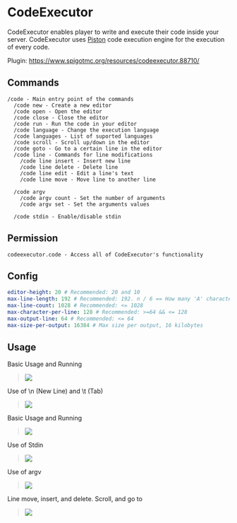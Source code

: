 # CodeExecutor
CodeExecutor enables player to write and execute their code inside your server. CodeExecutor uses [Piston](https://github.com/engineer-man/piston) code execution engine for the execution of every code.

Plugin: https://www.spigotmc.org/resources/codeexecutor.88710/

## Commands
```
/code - Main entry point of the commands
  /code new - Create a new editor
  /code open - Open the editor
  /code close - Close the editor
  /code run - Run the code in your editor
  /code language - Change the execution language
  /code languages - List of suported languages
  /code scroll - Scroll up/down in the editor
  /code goto - Go to a certain line in the editor
  /code line - Commands for line modifications
    /code line insert - Insert new line
    /code line delete - Delete line
    /code line edit - Edit a line's text
    /code line move - Move line to another line
  
  /code argv
    /code argv count - Set the number of arguments
    /code argv set - Set the arguments values
  
  /code stdin - Enable/disable stdin
```

## Permission
```
codeexecutor.code - Access all of CodeExecutor's functionality
```

## Config
```yml
editor-height: 20 # Recommended: 20 and 10
max-line-length: 192 # Recommended: 192. n / 6 == How many 'A' characters can you fit in the line
max-line-count: 1028 # Recommended: <= 1028
max-character-per-line: 128 # Recommended: >=64 && <= 128
max-output-line: 64 # Recommended: <= 64
max-size-per-output: 16384 # Max size per output, 16 kilobytes
```

## Usage
Basic Usage and Running
>![](https://media.giphy.com/media/IdhinkCKFrYnaW7ush/giphy.gif)

Use of \\n (New Line) and \\t (Tab)
>![](https://media.giphy.com/media/6vUG6OGITvSoEqcwYw/giphy.gif)

Basic Usage and Running
>![](https://media.giphy.com/media/IdhinkCKFrYnaW7ush/giphy.gif)

Use of Stdin
>![](https://media.giphy.com/media/siynILe35LJWsp0YVz/giphy.gif)

Use of argv
>![](https://media.giphy.com/media/QsbdHJVkBAqkJr0uHv/giphy.gif)

Line move, insert, and delete. Scroll, and go to
>![](https://media.giphy.com/media/vAwp6iBlGkJpI5GjnA/giphy.gif)
